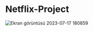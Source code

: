 # Netflix-Project
![Ekran görüntüsü 2023-07-17 180859](https://github.com/MirhatHamit/Netflix-Project/assets/138917060/8c2aebbf-b3aa-455d-a973-f5e95da4bbd4)
